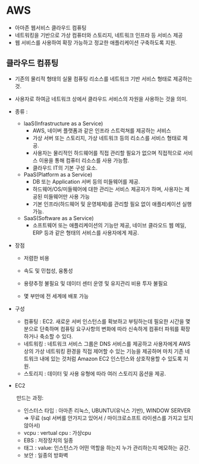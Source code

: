 # AWS 

- 아마존 웹서비스 클라우드 컴퓨팅
- 네트워킹을 기반으로 가상 컴퓨터와 스토리지, 네트워크 인프라 등 서비스 제공
- 웹 서비스를 사용하여 확장 가능하고 정교한 애플리케이션 구축하도록 지원.

## 클라우드 컴퓨팅

- 기존의 물리적 형태의 실물 컴퓨팅 리소스를 네트워크 기반 서비스 형태로 제공하는 것.
- 사용자로 하여금 네트워크 상에서 클라우드 서비스의 자원을 사용하는 것을 의미.
- 종류 :
  - laaS(Infrastructure as a Service)
    - AWS, 네이버 플랫폼과 같은 인프라 스트럭쳐를 제공하는 서비스
    - 가상 서버 또는 스토리지, 가상 네트워크 등의 리소스를 서비스 형태로 제공.
    - 사용자는 물리적인 하드웨어를 직접 관리할 필요가 없으며 직접적으로 서비스 이용을 통해 컴퓨터 리소스를 사용 가능함.
    - 클라우드 IT의 기본 구성 요소.
  - PaaS(Platform as a Service)
    - DB 또는 Application 서버 등의 미들웨어를 제공.
    - 하드웨어/OS/미들웨어에 대한 관리는 서비스 제공자가 하며, 사용자는 제공된 미들웨어만 사용 가능
    - 기본 인프라(하드웨어 및 운영체제)를 관리할 필요 없이 애플리케이션 실행 가능.
  - SaaS(Software as a Service)
    - 소프트웨어 또는 애플리케이션의 기능만 제공, 네이브 클라오드 웹 메일, ERP 등과 같은 형태의 서비스를 사용자에게 제공.





- 장점

  - 저렴한 비용

  - 속도 및 민첩성, 융통성
  - 용량추정 불필요 및 데이터 센터 운영 및 유지관리 비용 투자 불필요
  - 몇 부만에 전 세계에 배포 가능

- 구성

  - 컴퓨팅 : EC2. 새로운 서버 인스턴스를 확보하고 부팅하는데 필요한 시간을 몇분으로 단축하며 컴퓨팅 요구사항의 변화에 따라 신속하게 컴퓨터 파워를 확장하거나 축소할 수 있다.
  - 네트워킹 : 네트워크 서비스 그룹은 DNS 서비스를 제공하고 사용자에게 AWS상의 가상 네트워킹 환경을 직접 제어할 수 있는 기능을 제공하며 마치 기존 네트워크 내에 있는 것처럼 Amazon EC2 인스턴스와 상호작용할 수 있도록 지원.
  - 스토리지 : 데이터 및 사용 유형에 따라 여러 스토리지 옵션을 제공.



- EC2

  ​	만드는 과정:

  - 인스터스 타입 : 아마존 리눅스, UBUNTU(유닉스 기반), WINDOW SERVER => 무료 (sql 서버를 안가지고 있어서 / 마이크로소프트 라이센스를 가지고 있지 않아서)
  - vcpu : vertual cpu : 가상cpu 
  - EBS : 저장장치의 일종
  - 태그 : value: 인스턴스가 어떤 역할을 하는지 누가 관리하는지 메모하는 공간.
  - 보안 : 일종의 방화벽 